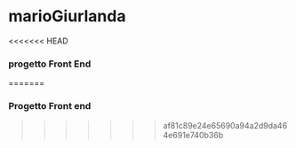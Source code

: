 # marioGiurlanda
<<<<<<< HEAD
### progetto Front End
=======
### Progetto Front end
>>>>>>> af81c89e24e65690a94a2d9da464e691e740b36b
